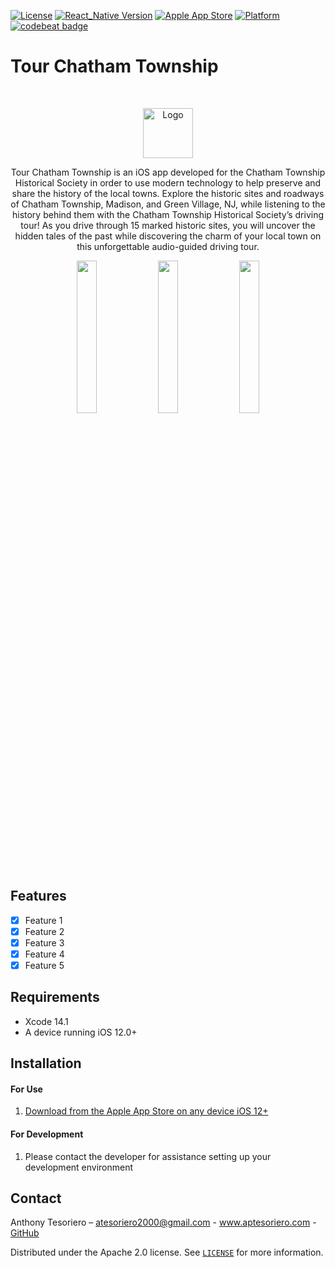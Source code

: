 [![License](https://img.shields.io/badge/License-Apache_2.0-coral.svg?logo=apache)](LICENSE)
[![React_Native Version](https://img.shields.io/badge/dynamic/json?url=https%3A%2F%2Fraw.githubusercontent.com%2Fatesoriero2000%2Ftour-chatham%2Fmaster%2Fpackage.json&query=%24%5B'dependencies'%5D%5B'react-native'%5D&prefix=v&logo=react&label=React%20Native&labelColor=grey&color=blue)](https://reactnative.dev/docs/0.70/environment-setup)
[![Apple App Store](https://img.shields.io/itunes/v/1329535225?style=flat&logo=apple&label=App%20Store&color)](https://apps.apple.com/us/app/tour-chatham-township/id1329535225)
[![Platform](https://img.shields.io/cocoapods/p/LFAlertController.svg?style=flat)](https://apps.apple.com/us/app/tour-chatham-township/id1329535225)
[![codebeat badge](https://codebeat.co/badges/00c3011a-0a64-4536-ad48-ef539a59a197)](https://codebeat.co/projects/github-com-atesoriero2000-tour-chatham-master)

# Tour Chatham Township
<br />
<p align="center">
  <a href="https://apps.apple.com/us/app/tour-chatham-township/id1329535225">
<!--     <img src="./app/images/chs_logo.png" alt="Logo" width="80" height="80"> -->
    <img src="https://chathamtownshiphistoricalsociety.org/uploads/3/4/5/6/34564920/1372886807.png" alt="Logo" height="80">
  </a>
  <p align="center">
    Tour Chatham Township is an iOS app developed for the Chatham Township Historical Society in order to use modern technology to help preserve and share the history of the local towns.
    Explore the historic sites and roadways of Chatham Township, Madison, and Green Village, NJ, while listening to the history behind them with the Chatham Township Historical Society’s driving tour! As you drive through 15 marked historic sites, you will uncover the hidden tales of the past while discovering the charm of your local town on this unforgettable audio-guided driving tour.
  </p>
</p>

<p align="center">
<!-- <img src= "https://media.giphy.com/media/v1.Y2lkPTc5MGI3NjExc2k5cW5wcm83NmdwOHZmbmRtcHAyZm9hM21uZmNwbTV0NGk2d2V4NSZlcD12MV9pbnRlcm5hbF9naWZfYnlfaWQmY3Q9Zw/rsNSW6sB9RYONFTIxC/giphy.gif" width="300" > -->
<!-- <img src= "https://media.giphy.com/media/v1.Y2lkPTc5MGI3NjExbnFyOXB3aHprYjJnZjhoaTZyaWRxenpkcjJheGRkNXVsMXc0aHJ0MCZlcD12MV9pbnRlcm5hbF9naWZfYnlfaWQmY3Q9Zw/o50R0TuU1bRYoM0srU/giphy.gif" width="300" > -->
<!-- <img src= "https://i.imgur.com/wrucoP8.jpg" width="300" > -->
<!-- <iframe class="imgur-embed" width="100%" height="1280" frameborder="0" src="https://i.imgur.com/wrucoP8.gifv#embed"></iframe> -->
<img src= "https://github.com/atesoriero2000/tour-chatham/blob/readme/app/images/gifs/tour1.gif?raw=true" width="25%" >
<img src= "https://github.com/atesoriero2000/tour-chatham/blob/readme/app/images/gifs/tour2.gif?raw=true" width="25%" >
<img src= "https://github.com/atesoriero2000/tour-chatham/blob/readme/app/images/gifs/tour3.gif?raw=true" width="25%">
</p>

## Features
- [x] Feature 1
- [x] Feature 2
- [x] Feature 3
- [x] Feature 4
- [x] Feature 5

## Requirements
- Xcode 14.1
- A device running iOS 12.0+

## Installation
#### For Use
1. [Download from the Apple App Store on any device iOS 12+](https://apps.apple.com/us/app/tour-chatham-township/id1329535225)

#### For Development
1. Please contact the developer for assistance setting up your development environment 

## Contact 
Anthony Tesoriero – atesoriero2000@gmail.com - www.aptesoriero.com - [GitHub](https://github.com/atesoriero2000/)

Distributed under the Apache 2.0 license. See [``LICENSE``](LICENSE) for more information.
